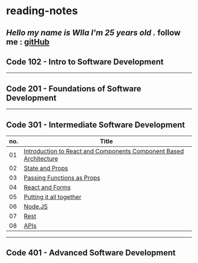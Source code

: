 # reading-notes

***Hello my name is Wlla I'm 25 years old .***
follow me : [gitHub](https://github.com/WllaTalafha)
---

## Code 102 - Intro to Software Development
---
## Code 201 - Foundations of Software Development
---
## Code 301 - Intermediate Software Development

| no. | Title|
| --- | ----------- |
|  01 | [Introduction to React and Components Component Based Architecture](https://github.com/WllaTalafha/reading-notes/blob/main/itroAboutReactAndComponent.md) |
|  02 | [State and Props](https://github.com/WllaTalafha/reading-notes/blob/main/stateAndProps.md) |
|  03 | [Passing Functions as Props](https://github.com/WllaTalafha/reading-notes/blob/main/passingFunctionsAsProp.md) |
|  04 | [React and Forms](https://github.com/WllaTalafha/reading-notes/blob/main/stateAndProps.md)          |
|  05 | [Putting it all together](https://github.com/WllaTalafha/reading-notes/blob/main/puttingItAllTogether.md)  |
|  06 | [Node.JS](https://github.com/WllaTalafha/reading-notes/blob/main/nodeJS.md)          |
|  07 | [Rest](https://github.com/WllaTalafha/reading-notes/blob/main/rest.md)          |
|  08 | [APIs](https://github.com/WllaTalafha/reading-notes/blob/main/APIs.md)          |

---
## Code 401 - Advanced Software Development

